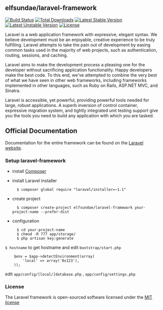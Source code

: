 ## elfsundae/laravel-framework

[![Build Status](https://travis-ci.org/ElfSundae/laravel-framework.svg?branch=master)](https://travis-ci.org/ElfSundae/laravel-framework)
[![Total Downloads](https://poser.pugx.org/elfsundae/laravel-framework/downloads.svg)](https://packagist.org/packages/elfsundae/laravel-framework)
[![Latest Stable Version](https://poser.pugx.org/elfsundae/laravel-framework/v/stable.svg)](https://packagist.org/packages/elfsundae/laravel-framework)
[![Latest Unstable Version](https://poser.pugx.org/elfsundae/laravel-framework/v/unstable.svg)](https://packagist.org/packages/elfsundae/laravel-framework)
[![License](https://poser.pugx.org/elfsundae/laravel-framework/license.svg)](https://packagist.org/packages/elfsundae/laravel-framework)

Laravel is a web application framework with expressive, elegant syntax. We believe development must be an enjoyable, creative experience to be truly fulfilling. Laravel attempts to take the pain out of development by easing common tasks used in the majority of web projects, such as authentication, routing, sessions, and caching.

Laravel aims to make the development process a pleasing one for the developer without sacrificing application functionality. Happy developers make the best code. To this end, we've attempted to combine the very best of what we have seen in other web frameworks, including frameworks implemented in other languages, such as Ruby on Rails, ASP.NET MVC, and Sinatra.

Laravel is accessible, yet powerful, providing powerful tools needed for large, robust applications. A superb inversion of control container, expressive migration system, and tightly integrated unit testing support give you the tools you need to build any application with which you are tasked.

## Official Documentation

Documentation for the entire framework can be found on the [Laravel website](http://laravel.com/docs).

### Setup laravel-framework

+ install [Composer](https://getcomposer.org/)
+ install Laravel installer

		$ composer global require "laravel/installer=~1.1"

+ create project

		$ composer create-project elfsundae/laravel-framework your-project-name --prefer-dist

+ configuration

		$ cd your-project-name
		$ chmod -R 777 app/storage/
		$ php artisan key:generate
	
 `$ hostname` to get hostname and edit `bootstrap/start.php`
 
		$env = $app->detectEnvironment(array(
			'local' => array('0x123'),
		));
		
 edit `app/config/[local/]database.php` , `app/config/settings.php`


### License

The Laravel framework is open-sourced software licensed under the [MIT license](http://opensource.org/licenses/MIT)
